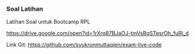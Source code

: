 ### Soal Latihan

Latihan Soal untuk Bootcamp RPL

https://drive.google.com/open?id=1rXrq87BJaOJ-tmVsBqSTesrOh_fuRj_d

Link Git:
https://github.com/syukronmuttaqien/exam-live-code